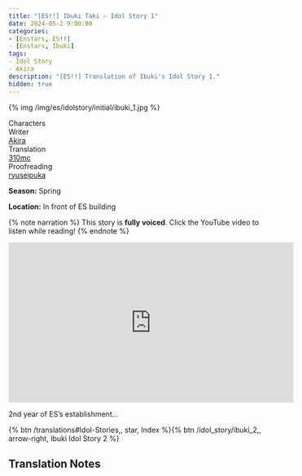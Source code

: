 ```yaml
---
title: "[ES!!] Ibuki Taki – Idol Story 1"
date: 2024-05-2 9:00:00
categories:
- [Enstars, ES!!]
- [Enstars, Ibuki]
tags:
- Idol Story
- Akira
description: "[ES!!] Translation of Ibuki's Idol Story 1."
hidden: true
---
```


{% img /img/es/idolstory/initial/ibuki_1.jpg %}

<div class="three-wrapper" style="--storyColor:#965e7d;--storyColor-rgb:150,94,125;--storyColor-h:326.8;--storyColor-s: 23%;--storyColor-l:47.8%;">
    <div class="info-area">
        <div class="info">
            <div class="info-item characters">
                <div class="label">
                    Characters
                </div>
                <div class="value">
					<a href="/categories/Enstars/Ibuki" character="Ibuki"></a>
                </div>
            </div>
            <div class="info-item one">
                <div class="label">
                    Writer
                </div>
                <div class="value">
                    <a href="/tags/Akira/">Akira</a>
                </div>
            </div>
            <div class="info-item two">
                <div class="label">
                    Translation
                </div>
                <div class="value">
                    <a href="/about">310mc</a>
                </div>
            </div>
            <div class="info-item three">
                <div class="label">
                   Proofreading
                </div>
                <div class="value">
                    <a href="https://ryuseipuka.notion.site/proofed-by-ryuseipuka-020757643ea94baabea5e7d21f325a8b" target="_blank">ryuseipuka</a>
                </div>
            </div>
        </div>
    </div>
</div>

<!-- more -->

<div class="msr-season spring">
    <p><span><b>Season:</b> Spring</span></p>
</div>

<div class="msr-location">
    <p><span><b>Location:</b> In front of ES building</span></p>
</div>

{% note narration %}
This story is <b>fully voiced</b>. Click the YouTube video to listen while reading!
{% endnote %}

<iframe width="560" height="315" src="https://www.youtube.com/embed/a8-NuGN-4Ag?si=pPxrLzzqnxzn8vOx" title="YouTube video player" frameborder="0" allow="accelerometer; autoplay; clipboard-write; encrypted-media; gyroscope; picture-in-picture; web-share" referrerpolicy="strict-origin-when-cross-origin" allowfullscreen></iframe>

<div class="msr-narration">
    <p>2nd year of ES’s establishment…</p>
</div>

<div toc>{% btn /translations#Idol-Stories,, star, Index %}{% btn /idol_story/ibuki_2,, arrow-right, Ibuki Idol Story 2 %}</div>

## Translation Notes

